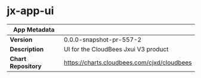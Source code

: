 # jx-app-ui

|App Metadata||
|---|---|
| **Version** | 0.0.0-snapshot-pr-557-2 |
| **Description** | UI for the CloudBees Jxui V3 product |
| **Chart Repository** | https://charts.cloudbees.com/cjxd/cloudbees |

